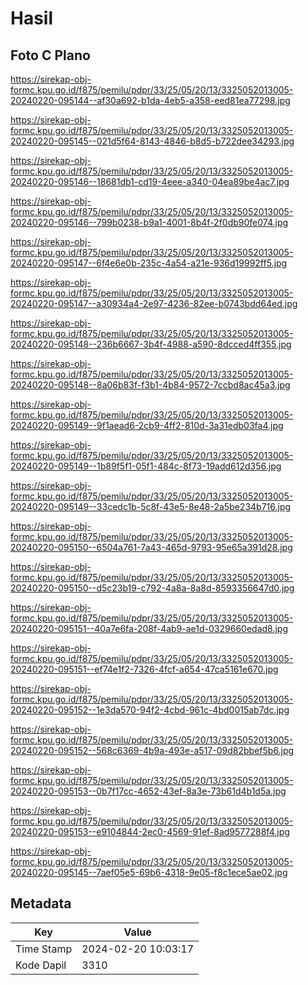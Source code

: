 # Hasil

## Foto C Plano

https://sirekap-obj-formc.kpu.go.id/f875/pemilu/pdpr/33/25/05/20/13/3325052013005-20240220-095144--af30a692-b1da-4eb5-a358-eed81ea77298.jpg

https://sirekap-obj-formc.kpu.go.id/f875/pemilu/pdpr/33/25/05/20/13/3325052013005-20240220-095145--021d5f64-8143-4846-b8d5-b722dee34293.jpg

https://sirekap-obj-formc.kpu.go.id/f875/pemilu/pdpr/33/25/05/20/13/3325052013005-20240220-095146--18681db1-cd19-4eee-a340-04ea89be4ac7.jpg

https://sirekap-obj-formc.kpu.go.id/f875/pemilu/pdpr/33/25/05/20/13/3325052013005-20240220-095146--799b0238-b9a1-4001-8b4f-2f0db90fe074.jpg

https://sirekap-obj-formc.kpu.go.id/f875/pemilu/pdpr/33/25/05/20/13/3325052013005-20240220-095147--6f4e6e0b-235c-4a54-a21e-936d19992ff5.jpg

https://sirekap-obj-formc.kpu.go.id/f875/pemilu/pdpr/33/25/05/20/13/3325052013005-20240220-095147--a30934a4-2e97-4236-82ee-b0743bdd64ed.jpg

https://sirekap-obj-formc.kpu.go.id/f875/pemilu/pdpr/33/25/05/20/13/3325052013005-20240220-095148--236b6667-3b4f-4988-a590-8dcced4ff355.jpg

https://sirekap-obj-formc.kpu.go.id/f875/pemilu/pdpr/33/25/05/20/13/3325052013005-20240220-095148--8a06b83f-f3b1-4b84-9572-7ccbd8ac45a3.jpg

https://sirekap-obj-formc.kpu.go.id/f875/pemilu/pdpr/33/25/05/20/13/3325052013005-20240220-095149--9f1aead6-2cb9-4ff2-810d-3a31edb03fa4.jpg

https://sirekap-obj-formc.kpu.go.id/f875/pemilu/pdpr/33/25/05/20/13/3325052013005-20240220-095149--1b89f5f1-05f1-484c-8f73-19add612d356.jpg

https://sirekap-obj-formc.kpu.go.id/f875/pemilu/pdpr/33/25/05/20/13/3325052013005-20240220-095149--33cedc1b-5c8f-43e5-8e48-2a5be234b716.jpg

https://sirekap-obj-formc.kpu.go.id/f875/pemilu/pdpr/33/25/05/20/13/3325052013005-20240220-095150--6504a761-7a43-465d-9793-95e65a391d28.jpg

https://sirekap-obj-formc.kpu.go.id/f875/pemilu/pdpr/33/25/05/20/13/3325052013005-20240220-095150--d5c23b19-c792-4a8a-8a8d-8593356647d0.jpg

https://sirekap-obj-formc.kpu.go.id/f875/pemilu/pdpr/33/25/05/20/13/3325052013005-20240220-095151--40a7e6fa-208f-4ab9-ae1d-0329660edad8.jpg

https://sirekap-obj-formc.kpu.go.id/f875/pemilu/pdpr/33/25/05/20/13/3325052013005-20240220-095151--ef74e1f2-7326-4fcf-a654-47ca5161e670.jpg

https://sirekap-obj-formc.kpu.go.id/f875/pemilu/pdpr/33/25/05/20/13/3325052013005-20240220-095152--1e3da570-94f2-4cbd-961c-4bd0015ab7dc.jpg

https://sirekap-obj-formc.kpu.go.id/f875/pemilu/pdpr/33/25/05/20/13/3325052013005-20240220-095152--568c6369-4b9a-493e-a517-09d82bbef5b6.jpg

https://sirekap-obj-formc.kpu.go.id/f875/pemilu/pdpr/33/25/05/20/13/3325052013005-20240220-095153--0b7f17cc-4652-43ef-8a3e-73b61d4b1d5a.jpg

https://sirekap-obj-formc.kpu.go.id/f875/pemilu/pdpr/33/25/05/20/13/3325052013005-20240220-095153--e9104844-2ec0-4569-91ef-8ad9577288f4.jpg

https://sirekap-obj-formc.kpu.go.id/f875/pemilu/pdpr/33/25/05/20/13/3325052013005-20240220-095145--7aef05e5-69b6-4318-9e05-f8c1ece5ae02.jpg


## Metadata

| Key        | Value               |
| ---------- | ------------------- |
| Time Stamp | 2024-02-20 10:03:17 |
| Kode Dapil | 3310                |




